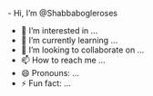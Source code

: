-<meta name="google-site-verification" content="5ktRS9jsFuh5nsa_L2nZCUHI3l7l7OK_0LrvtAcBejo" /> Hi, I’m @Shabbabogleroses
- 👀 I’m interested in ...
- 🌱 I’m currently learning ...
- 💞️ I’m looking to collaborate on ...
- 📫 How to reach me ...
- 😄 Pronouns: ...
- ⚡ Fun fact: ...

<!--[-](https://github.com/Shabbabogleroses/Shabbabogleroses/edit/main/README.md)
Shabbabogleroses/Shabbabogleroses is a ✨ special ✨ repository because its `README.md` (this file) appears on your GitHub profile.
You can click the Preview link to take a look at your changes.
--->
